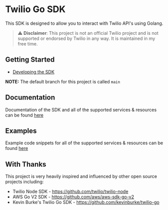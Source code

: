 # Twilio Go SDK

This SDK is designed to allow you to interact with Twilio API's using Golang.

> ⚠️ **Disclaimer**: This project is not an official Twilio project and is not supported or endorsed by Twilio in any way. It is maintained in my free time.

## Getting Started

- [Developing the SDK](./docs/development.md)

**NOTE:** The default branch for this project is called `main`

## Documentation

Documentation of the SDK and all of the supported services & resources can be found [here](./docs)

## Examples

Example code snippets for all of the supported services & resources can be found [here](./examples)

## With Thanks

This project is very heavily inspired and influenced by other open source projects including:

- Twilio Node SDK - <https://github.com/twilio/twilio-node>
- AWS Go V2 SDK - <https://github.com/aws/aws-sdk-go-v2>
- Kevin Burke's Twilio Go SDK - <https://github.com/kevinburke/twilio-go>
